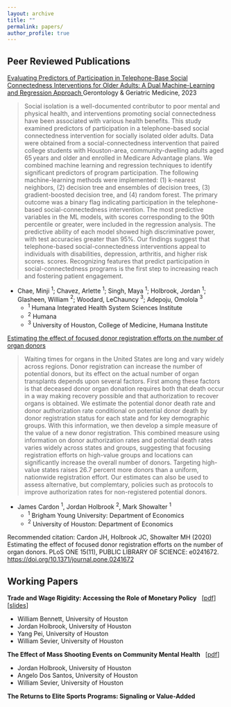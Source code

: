 ```yaml
---
layout: archive
title: ""
permalink: papers/
author_profile: true
---
```


Peer Reviewed Publications
---

[Evaluating Predictors of Participation in Telephone-Base Social Connectedness Interventions for Older Adults: A Dual Machine-Learning and Regression Approach ](https://journals.sagepub.com/doi/full/10.1177/23337214231201204) Gerontology & Geriatric Medicine, 2023
 
> Social isolation is a well-documented contributor to poor mental and physical health, and interventions promoting social connectedness have been associated with various health benefits. This study examined predictors of participation in a telephone-based social connectedness intervention for socially isolated older adults. Data were obtained from a social-connectedness intervention that paired college students with Houston-area, community-dwelling adults aged 65 years and older and enrolled in Medicare Advantage plans. We combined machine learning and regression techniques to identify significant predictors of program participation. The following machine-learning methods were implemented: (1) k-nearest neighbors, (2) decision tree and ensembles of decision trees, (3) gradient-boosted decision tree, and (4) random forest. The primary outcome was a binary flag indicating participation in the telephone-based social-connectedness intervention. The most predictive variables in the ML models, with scores corresponding to the 90th percentile or greater, were included in the regression analysis. The predictive ability of each model showed high discriminative power, with test accuracies greater than 95%. Our findings suggest that telephone-based social-connectedness interventions appeal to individuals with disabilities, depression, arthritis, and higher risk scores. scores. Recognizing features that predict participation in social-connectedness programs is the first step to increasing reach and fostering patient engagement.

- Chae, Minji $^1$; Chavez, Arlette $^1$; Singh, Maya $^1$; Holbrook, Jordan $^1$; Glasheen, William $^2$; Woodard, LeChauncy $^3$; Adepoju, Omolola $^3$
    -  $^1$ Humana Integrated Health System Sciences Institute
    -  $^2$ Humana 
    -  $^3$ University of Houston, College of Medicine, Humana Institute


  
[Estimating the effect of focused donor registration efforts on the number of organ donors](https://pubmed.ncbi.nlm.nih.gov/33147294/)

> Waiting times for organs in the United States are long and vary widely across regions. Donor registration can increase the number of potential donors, but its effect on the actual number of organ transplants depends upon several factors. First among these factors is that deceased donor organ donation requires both that death occur in a way making recovery possible and that authorization to recover organs is obtained. We estimate the potential donor death rate and donor authorization rate conditional on potential donor death by donor registration status for each state and for key demographic groups. With this information, we then develop a simple measure of the value of a new donor registration. This combined measure using information on donor authorization rates and potential death rates varies widely across  states and groups, suggesting that focusing registration efforts on high-value groups and locations can significantly increase the overall number of donors. Targeting high-value states raises 26.7 percent more donors than a uniform, nationwide registration effort. Our estimates can also be used to assess alternative, but complemtary, policies such as protocols to improve authorization rates for non-registered potential donors.

- James Cardon $^1$, Jordan Holbrook $^2$, Mark Showalter $^1$
    - $^1$ Brigham Young University: Department of Economics
    -  $^2$ University of Houston: Department of Economics


Recommended citation: Cardon JH, Holbrook JC, Showalter MH (2020) Estimating the effect of focused donor registration efforts on the number of organ donors. PLoS ONE 15(11), PUBLIC LIBRARY OF SCIENCE: e0241672. https://doi.org/10.1371/journal.pone.0241672


Working Papers
---
  
**Trade and Wage Rigidity: Accessing the Role of Monetary Policy** &nbsp; [[pdf](/files/International_Trade_Final_Project.pdf)] &nbsp; [[slides](/files/Trade_Class_project_slides.pdf)]

- William Bennett, University of Houston
- Jordan Holbrook, University of Houston
- Yang Pei, University of Houston
- William Sevier, University of Houston


**The Effect of Mass Shooting Events on Community Mental Health**  &nbsp; [[pdf](/files/Shootings_and_Mental_Health.pdf)]

- Jordan Holbrook, University of Houston
- Angelo Dos Santos, University of Houston
- William Sevier, University of Houston

**The Returns to Elite Sports Programs: Signaling or Value-Added**




